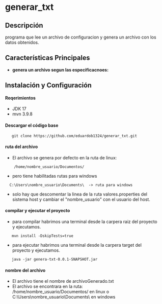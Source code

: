 # generar_txt

## Descripción
programa que lee un archivo de configuracion y genera un archivo con los datos obtenidos.

## Características Principales
- **genera un archivo segun las especificacnoes:**  


## Instalación y Configuración
#### Reqerimientos
- JDK 17
- mvn 3.9.8


#### Descargar el código base

``` shell
   git clone https://github.com/eduardob1324/generar_txt.git
```

#### ruta del archivo 
- El archivo se genera por defecto en la ruta de linux:
``` shell
    /home/nombre_usuario/Documentos/
```
- pero tiene habilitadas rutas para windows 
```shell
  C:\Users\nombre_usuario\Documents\  -> ruta para windows
```
- solo hay que descomentar la linea de la ruta valores.properties del sistema host y cambiar el "nombre_usuario" con el usuario del host.

#### compilar y ejecutar el proyecto
- para compilar habrimos una terminal desde la carpera raiz del proyecto y ejecutamos.
  
``` shell
   mvn install -DskipTests=true 
```
- para ejecutar habrimos una terminal desde la carpera target del proyecto y ejecutamos.
``` shell
   java -jar genera-txt-0.0.1-SNAPSHOT.jar
```

#### nombre del archivo 
- El archivo tiene el nombre de archivoGenerado.txt
- El archivo se encontrara en la ruta: /home/nombre_usuario/Documentos/ en linux o C:\Users\nombre_usuario\Documents\ en windows


